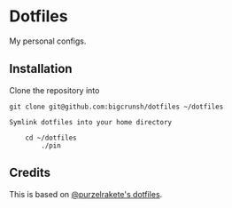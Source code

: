 # Dotfiles

My personal configs.

## Installation

Clone the repository into

    git clone git@github.com:bigcrunsh/dotfiles ~/dotfiles

    Symlink dotfiles into your home directory

        cd ~/dotfiles
            ./pin

## Credits

This is based on [@purzelrakete's dotfiles](https://github.com/purzelrakete/dotfiles).
